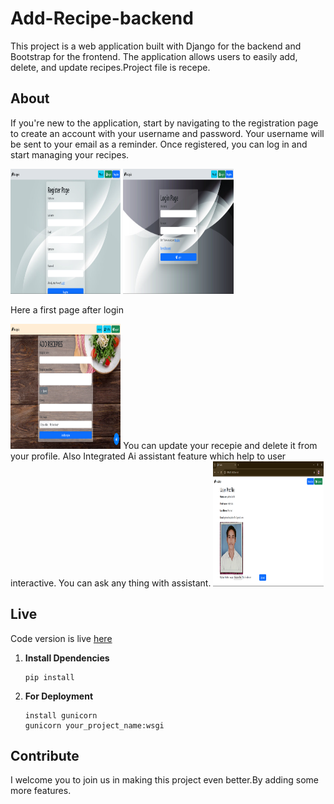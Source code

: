 # Add-Recipe-backend

This project is a web application built with Django for the backend and Bootstrap for the frontend. The application allows users to easily add, delete, and update recipes.Project file is recepe.

## About
If you're new to the application, start by navigating to the registration page to create an account with your username and password. Your username will be sent to your email as a reminder. Once registered, you can log in and start managing your recipes.

<img src="home/register.png" alt="Image 1" width="35%" height="200" style="display;">

<img src="home/Login.png" alt="Image 1" width="35%" height="200" style="display;">

Here a first page after login

<img src="home/Add_recepie.png" alt="Image 1" width="35%" height="200" style="display;">
You can update your recepie and delete it from your profile. Also Integrated Ai assistant feature which help to user interactive.
You can ask any thing with assistant.


<img src="home/profile.png" alt="Image 1" width="35%" height="200" style="display;">


## Live 
Code version is live [here](https://add-recipe-backend1.onrender.com/)


1. **Install Dpendencies**
   
   ```
   pip install
   ```
3. **For Deployment**

   ```
   install gunicorn
   gunicorn your_project_name:wsgi
   ```
## Contribute

I welcome you to join us in making this project even better.By adding some more features.
   
